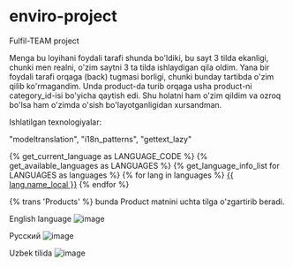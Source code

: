 # enviro-project
Fulfil-TEAM project

Menga bu loyihani foydali tarafi shunda bo'ldiki, bu sayt 3 tilda ekanligi, chunki men realni, o'zim saytni 3 ta tilda ishlaydigan qila oldim. Yana bir foydali tarafi orqaga (back) tugmasi borligi, chunki bunday tartibda o'zim qilib ko'rmagandim. Unda product-da turib orqaga usha product-ni category_id-isi bo'yicha qaytish edi. Shu holatni ham o'zim qildim va ozroq bo'lsa ham o'zimda o'sish bo'layotganligidan xursandman.

Ishlatilgan texnologiyalar:

"modeltranslation", "i18n_patterns", "gettext_lazy"

{% get_current_language as LANGUAGE_CODE %}
{% get_available_languages as LANGUAGES %}
{% get_language_info_list for LANGUAGES as languages %}
{% for lang in languages %}
<a href="/{{ lang.code }}/">{{ lang.name_local }}</a>
{% endfor %}

{% trans 'Products' %} bunda Product matnini uchta tilga o'zgartirib beradi.

English language
![image](https://user-images.githubusercontent.com/91982815/204130996-f7de47ac-0ee6-4f4c-b91d-21dafacdea79.png)


Русский
![image](https://user-images.githubusercontent.com/91982815/204131034-2a0ce192-fcc7-465c-8870-db5bb4291264.png)


Uzbek tilida
![image](https://user-images.githubusercontent.com/91982815/204131067-d96a022c-72b9-44c4-8f86-abd00a5c326e.png)


